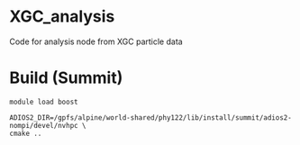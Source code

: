 # XGC_analysis
Code for analysis node from XGC particle data

# Build (Summit)
```
module load boost

ADIOS2_DIR=/gpfs/alpine/world-shared/phy122/lib/install/summit/adios2-nompi/devel/nvhpc \
cmake ..
```
